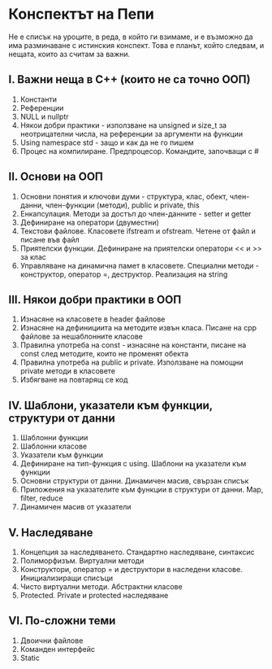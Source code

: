 # Конспектът на Пепи

Не е списък на уроците, в реда, в който ги взимаме, и е възможно да има разминаване с истинския конспект.
Това е планът, който следвам, и нещата, които аз считам за важни.

## I. Важни неща в С++ (които не са точно ООП)

1. Константи
2. Референции
3. NULL и nullptr
4. Някои добри практики - използване на unsigned  и size_t за неотрицателни числа, на референции за аргументи на функции
5. Using namespace std - защо и как да не го пишем
6. Процес на компилиранe. Предпроцесор. Командите, започващи с #

## II. Основи на ООП

1. Основни понятия и ключови думи - структура, клас, обект, член-данни, член-функции (методи), public и private, this
2. Енкапсулация. Методи за достъп до член-данните - setter и getter
3. Дефиниране на оператори (двуместни)
4. Текстови файлове. Класовете ifstream и ofstream. Четене от файл и писане във файл
5. Приятелски функции. Дефиниране на приятелски оператори << и >> за клас
6. Управляване на динамична памет в класовете. Специални методи - конструктор, оператор =, деструктор. Реализация на string

## III. Някои добри практики в ООП

1. Изнасяне на класовете в header файлове
2. Изнасяне на дефинициита на методите извън класа. Писане на cpp файлове за нешаблонните класове
3. Правилна употреба на const - изнасяне на константи, писане на const след методите, които не променят обекта
4. Правилна употреба на public и private. Използване на помощни private методи в класовете
5. Избягване на повтарящ се код

## IV. Шаблони, указатели към функции, структури от данни

1. Шаблонни функции
2. Шаблонни класове
3. Указатели към функции
4. Дефиниране на тип-функция с using. Шаблони на указатели към функции
5. Основни структури от данни. Динамичен масив, свързан списък
6. Приложения на указателите към функции в структури от данни. Map, filter, reduce
7. Динамичен масив от указатели

## V. Наследяване

1. Концепция за наследяването. Стандартно наследяване, синтаксис
2. Полиморфизъм. Виртуални методи
3. Конструктори, оператор = и деструктори в наследени класове. Инициализиращи списъци
4. Чисто виртуални методи. Абстрактни класове
5. Protected. Private и protected наследяване

## VI. По-сложни теми

1. Двоични файлове
2. Команден интерфейс
3. Static
